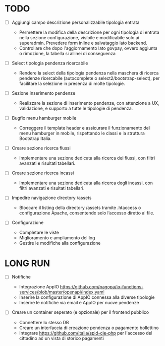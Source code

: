 # TODO

- [ ] Aggiungi campo descrizione personalizzabile tipologia entrata
  - Permettere la modifica della descrizione per ogni tipologia di entrata nella sezione configurazione, visibile e modificabile solo ai superadmin. Prevedere form inline e salvataggio lato backend.
  - Controllare che dopo l'aggiornamento lato govpay, ovvero aggiunta o rimozione, la tabella si allinei di conseguenza

- [ ] Select tipologia pendenza ricercabile
  - Rendere la select della tipologia pendenza nella maschera di ricerca pendenze ricercabile (autocomplete o select2/bootstrap-select), per facilitare la selezione in presenza di molte tipologie.

- [ ] Sezione inserimento pendenze
  - Realizzare la sezione di inserimento pendenze, con attenzione a UX, validazione, e supporto a tutte le tipologie di pendenza.

- [ ] Bugfix menu hamburger mobile
  - Correggere il template header e assicurare il funzionamento del menu hamburger in mobile, rispettando le classi e la struttura Bootstrap Italia.

- [ ] Creare sezione ricerca flussi
  - Implementare una sezione dedicata alla ricerca dei flussi, con filtri avanzati e risultati tabellari.

- [ ] Creare sezione ricerca incassi
  - Implementare una sezione dedicata alla ricerca degli incassi, con filtri avanzati e risultati tabellari.

- [ ] Impedire navigazione directory /assets
  - Bloccare il listing della directory /assets tramite .htaccess o configurazione Apache, consentendo solo l’accesso diretto ai file.

- [ ] Configurazione
  - Completare le viste
  - Miglioramento e ampliamento del log
  - Gestire le modifiche alla configurazione

# LONG RUN

- [ ] Notifiche
  - Integrazione AppIO https://github.com/pagopa/io-functions-services/blob/master/openapi/index.yaml
  - Inserire la configurazione di AppIO connessa alla diverse tipologie
  - Inserire le notifiche via email e AppIO per nuove pendenze

- [ ] Creare un container seperato (e opzionale) per il frontend pubblico
  - Connettere lo stesso DB
  - Creare un interfaccia di creazione pendenza o pagamento bollettino
  - Integrare https://github.com/italia/spid-cie-php per l'accesso del cittadino ad un vista di storico pagamenti

